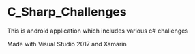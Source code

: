 # C_Sharp_Challenges
This is android application which includes various c# challenges

Made with Visual Studio 2017 and Xamarin
